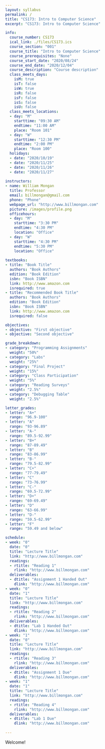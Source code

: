 ```yaml
---
layout: syllabus
permalink: /
title: "CS173: Intro to Computer Science"
excerpt: "CS173: Intro to Computer Science"

info:
  course_number: CS173
  ical_link: ./files/CS173.ics
  course_section: "001"
  course_title: "Intro to Computer Science"
  course_prerequisites: "None"
  course_start_date: "2020/08/24"
  course_end_date: "2020/12/04"
  course_description: "Course description"
  class_meets_days:
    isM: true
    isT: false
    isW: true
    isR: false
    isF: false 
    isS: false
    isU: false
  class_meets_locations:
  - day: "M"
    starttime: "09:30 AM"
    endtime: "11:00 AM"
    place: "Room 101"
  - day: "W"
    starttime: "12:30 PM"
    endtime: "2:00 PM"
    place: "Room 100"
  holidays:
  - date: "2020/10/19"
  - date: "2020/11/25"
  - date: "2020/11/26"
  - date: "2020/11/27"
  
instructors:
- name: William Mongan
  title: Professor
  email: billmongan@gmail.com
  phone: "Phone"
  webpage_url: "http://www.billmongan.com"
  picture: /images/profile.png
  officehours:
  - day: "M"
    starttime: "3:30 PM"
    endtime: "4:30 PM"
    location: "Office"
  - day: "W"
    starttime: "4:30 PM"
    endtime: "5:30 PM"
    location: "Office"
  
textbooks:
- title: "Book Title"
  authors: "Book Authors"
  edition: "Book Edition"
  isbn: "Book ISBN"
  link: http://www.amazon.com
  isrequired: true  
- title: "Recommended Book Title"
  authors: "Book Authors"
  edition: "Book Edition"
  isbn: "Book ISBN"
  link: http://www.amazon.com
  isrequired: false    

objectives:
- objective: "First objective"
- objective: "Second objective"

grade_breakdown:
- category: "Programming Assignments"
  weight: "50%"
- category: "Labs"
  weight: "25%"
- category: "Final Project"
  weight: "15%"
- category: "Class Participation"
  weight: "5%"
- category: "Reading Surveys"
  weight: "2.5%"
- category: "Debugging Table"
  weight: "2.5%"

letter_grades:
- letter: "A+"
  range: "96.9-100"
- letter: "A"
  range: "93-96.89"
- letter: "A-"
  range: "89.5-92.99"
- letter: "B+"
  range: "87-89.49"
- letter: "B"
  range: "83-86.99"
- letter: "B-"
  range: "79.5-82.99"
- letter: "C+"
  range: "77-79.49"
- letter: "C"
  range: "73-76.99"
- letter: "C-"
  range: "69.5-72.99"
- letter: "D+"
  range: "69-69.49"
- letter: "D"
  range: "63-66.99"
- letter: "D-"
  range: "59.5-62.99"
- letter: "F"
  range: "59.49 and below" 

schedule:
- week: "0"
  date: "0"
  title: "Lecture Title"
  link: "http://www.billmongan.com"
  readings:
  - rtitle: "Reading 1"
    rlink: "http://www.billmongan.com"
  deliverables:
  - dtitle: "Assignment 1 Handed Out"
    dlink: "http://www.billmongan.com"
- week: "0"
  date: "1"
  title: "Lecture Title"
  link: "http://www.billmongan.com"
  readings:
  - rtitle: "Reading 2"
    rlink: "http://www.billmongan.com"
  deliverables:
  - dtitle: "Lab 1 Handed Out"
    dlink: "http://www.billmongan.com" 
- week: "1"
  date: "0"
  title: "Lecture Title"
  link: "http://www.billmongan.com"
  readings:
  - rtitle: "Reading 3"
    rlink: "http://www.billmongan.com"
  deliverables:
  - dtitle: "Assignment 1 Due"
    dlink: "http://www.billmongan.com"
- week: "1"
  date: "1"
  title: "Lecture Title"
  link: "http://www.billmongan.com"
  readings:
  - rtitle: "Reading 4"
    rlink: "http://www.billmongan.com"
  deliverables:
  - dtitle: "Lab 1 Due"
    dlink: "http://www.billmongan.com" 
  
---
```


Welcome!